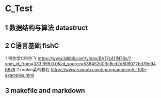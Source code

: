# C_Test

## 1 数据结构与算法 datastruct

## 2 C语言基础 fishC

1 带你学C带你飞 https://www.bilibili.com/video/BV17s411N78s/?spm_id_from=333.999.0.0&vd_source=538452d03c8cd2d809077bd79c946976
2 rookie菜鸟教程 https://www.runoob.com/cprogramming/c-100-examples.html

## 3 makefile and markdown
